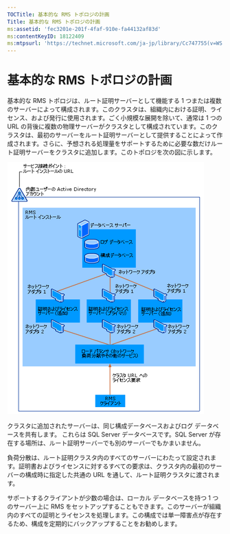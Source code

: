 ```yaml
---
TOCTitle: 基本的な RMS トポロジの計画
Title: 基本的な RMS トポロジの計画
ms:assetid: 'fec3201e-201f-4faf-910e-fa44132af83d'
ms:contentKeyID: 18122409
ms:mtpsurl: 'https://technet.microsoft.com/ja-jp/library/Cc747755(v=WS.10)'
---
```


基本的な RMS トポロジの計画
===========================

基本的な RMS トポロジは、ルート証明サーバーとして機能する 1 つまたは複数のサーバーによって構成されます。このクラスタは、組織内における証明、ライセンス、および発行に使用されます。ごく小規模な展開を除いて、通常は 1 つの URL の背後に複数の物理サーバーがクラスタとして構成されています。このクラスタは、最初のサーバーをルート証明サーバーとして提供することによって作成されます。さらに、予想される処理量をサポートするために必要な数だけルート証明サーバーをクラスタに追加します。このトポロジを次の図に示します。

![](images/Cc747755.a3332719-4d25-4694-a89a-7c31fd97ca3b(WS.10).gif)

クラスタに追加されたサーバーは、同じ構成データベースおよびログ データベースを共有します。 これらは SQL Server データベースです。SQL Server が存在する場所は、ルート証明サーバーでも別のサーバーでもかまいません。

負荷分散は、ルート証明クラスタ内のすべてのサーバーにわたって設定されます。証明書およびライセンスに対するすべての要求は、クラスタ内の最初のサーバーの構成時に指定した共通の URL を通して、ルート証明クラスタに渡されます。

サポートするクライアントが少数の場合は、ローカル データベースを持つ 1 つのサーバー上に RMS をセットアップすることもできます。このサーバーが組織内のすべての証明とライセンスを処理します。この構成では単一障害点が存在するため、構成を定期的にバックアップすることをお勧めします。
